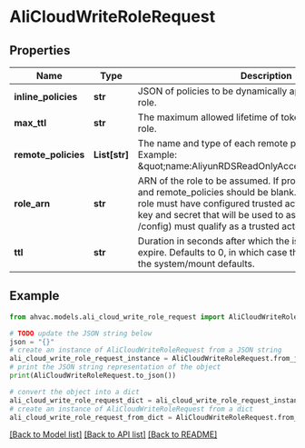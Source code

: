 # AliCloudWriteRoleRequest


## Properties

Name | Type | Description | Notes
------------ | ------------- | ------------- | -------------
**inline_policies** | **str** | JSON of policies to be dynamically applied to users of this role. | [optional] 
**max_ttl** | **str** | The maximum allowed lifetime of tokens issued using this role. | [optional] 
**remote_policies** | **List[str]** | The name and type of each remote policy to be applied. Example: \&quot;name:AliyunRDSReadOnlyAccess,type:System\&quot;. | [optional] 
**role_arn** | **str** | ARN of the role to be assumed. If provided, inline_policies and remote_policies should be blank. At creation time, this role must have configured trusted actors, and the access key and secret that will be used to assume the role (in /config) must qualify as a trusted actor. | [optional] 
**ttl** | **str** | Duration in seconds after which the issued token should expire. Defaults to 0, in which case the value will fallback to the system/mount defaults. | [optional] 

## Example

```python
from ahvac.models.ali_cloud_write_role_request import AliCloudWriteRoleRequest

# TODO update the JSON string below
json = "{}"
# create an instance of AliCloudWriteRoleRequest from a JSON string
ali_cloud_write_role_request_instance = AliCloudWriteRoleRequest.from_json(json)
# print the JSON string representation of the object
print(AliCloudWriteRoleRequest.to_json())

# convert the object into a dict
ali_cloud_write_role_request_dict = ali_cloud_write_role_request_instance.to_dict()
# create an instance of AliCloudWriteRoleRequest from a dict
ali_cloud_write_role_request_from_dict = AliCloudWriteRoleRequest.from_dict(ali_cloud_write_role_request_dict)
```
[[Back to Model list]](../README.md#documentation-for-models) [[Back to API list]](../README.md#documentation-for-api-endpoints) [[Back to README]](../README.md)



